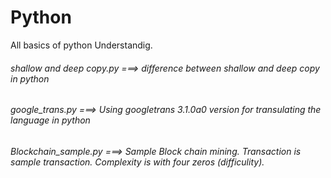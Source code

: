 # Python
All basics of python Understandig.
###### shallow and deep copy.py                 ===> difference between shallow and deep copy in python
###### google_trans.py                          ===> Using googletrans 3.1.0a0 version for transulating the language in python
###### Blockchain_sample.py                     ===> Sample Block chain mining. Transaction is sample transaction. Complexity is with four zeros (difficulity).
